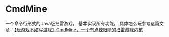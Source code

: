 # CmdMine

一个命令行形式的Java版扫雷游戏。
基本实现所有功能。
具体怎么玩参考这篇文章：[【玩游戏不如写游戏】CmdMine，一个有点辣眼睛的扫雷游戏内核 ](http://waygc.net/blog/read/1481924609462)
